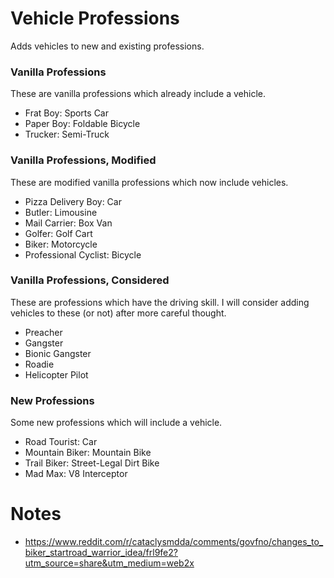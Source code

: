 # Vehicle Professions
Adds vehicles to new and existing professions.

### Vanilla Professions
These are vanilla professions which already include a vehicle.
* Frat Boy: Sports Car
* Paper Boy: Foldable Bicycle
* Trucker: Semi-Truck

### Vanilla Professions, Modified
These are modified vanilla professions which now include vehicles.
* Pizza Delivery Boy: Car
* Butler: Limousine
* Mail Carrier: Box Van
* Golfer: Golf Cart
* Biker: Motorcycle
* Professional Cyclist: Bicycle

### Vanilla Professions, Considered
These are professions which have the driving skill.
I will consider adding vehicles to these (or not) after more careful thought.
* Preacher
* Gangster
* Bionic Gangster
* Roadie
* Helicopter Pilot

### New Professions
Some new professions which will include a vehicle.
* Road Tourist: Car
* Mountain Biker: Mountain Bike
* Trail Biker: Street-Legal Dirt Bike
* Mad Max: V8 Interceptor

# Notes
- https://www.reddit.com/r/cataclysmdda/comments/govfno/changes_to_biker_startroad_warrior_idea/frl9fe2?utm_source=share&utm_medium=web2x
